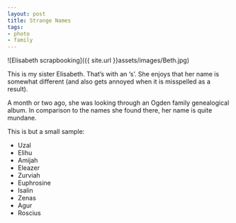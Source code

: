 ```yaml
---
layout: post
title: Strange Names
tags:
- photo
- family
---
```


![Elisabeth scrapbooking]({{ site.url }}assets/images/Beth.jpg)

This is my sister Elisabeth.  That’s with an ‘s’.  She enjoys that her name is somewhat different (and also gets annoyed when it is misspelled as a result).  

A month or two ago, she was looking through an Ogden family genealogical album. In comparison to the names she found there, her name is quite mundane.

This is but a small sample:

* Uzal
* Elihu
* Amijah
* Eleazer
* Zurviah
* Euphrosine
* Isalin
* Zenas
* Agur
* Roscius
